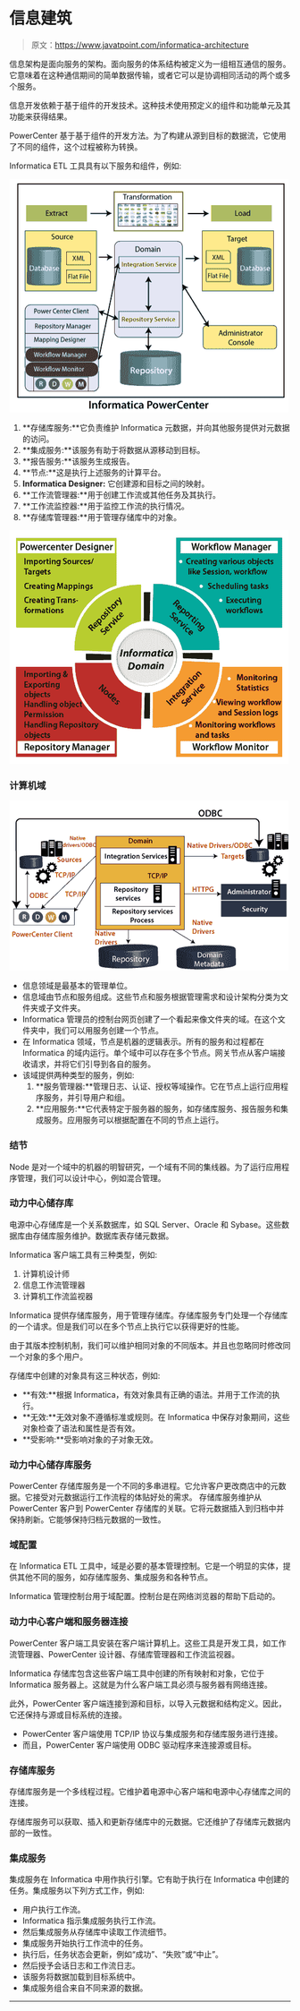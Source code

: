 # 信息建筑

> 原文：<https://www.javatpoint.com/informatica-architecture>

信息架构是面向服务的架构。面向服务的体系结构被定义为一组相互通信的服务。它意味着在这种通信期间的简单数据传输，或者它可以是协调相同活动的两个或多个服务。

信息开发依赖于基于组件的开发技术。这种技术使用预定义的组件和功能单元及其功能来获得结果。

PowerCenter 基于基于组件的开发方法。为了构建从源到目标的数据流，它使用了不同的组件，这个过程被称为转换。

Informatica ETL 工具具有以下服务和组件，例如:

![Informatica Architecture](img/76038cdc3980e3285e57bdb63c68f52f.png)

1.  **存储库服务:**它负责维护 Informatica 元数据，并向其他服务提供对元数据的访问。
2.  **集成服务:**该服务有助于将数据从源移动到目标。
3.  **报告服务:**该服务生成报告。
4.  **节点:**这是执行上述服务的计算平台。
5.  **Informatica Designer:** 它创建源和目标之间的映射。
6.  **工作流管理器:**用于创建工作流或其他任务及其执行。
7.  **工作流监控器:**用于监控工作流的执行情况。
8.  **存储库管理器:**用于管理存储库中的对象。

![Informatica Architecture](img/8a042ff57ebfb3896caa8c9347114857.png)

### 计算机域

![Informatica Architecture](img/2880af7fde33abe6a5d855a028970387.png)

*   信息领域是最基本的管理单位。
*   信息域由节点和服务组成。这些节点和服务根据管理需求和设计架构分类为文件夹或子文件夹。
*   Informatica 管理员的控制台网页创建了一个看起来像文件夹的域。在这个文件夹中，我们可以用服务创建一个节点。
*   在 Informatica 领域，节点是机器的逻辑表示。所有的服务和过程都在 Informatica 的域内运行。单个域中可以存在多个节点。网关节点从客户端接收请求，并将它们引导到各自的服务。
*   该域提供两种类型的服务，例如:
    1.  **服务管理器:**管理日志、认证、授权等域操作。它在节点上运行应用程序服务，并引导用户和组。
    2.  **应用服务:**它代表特定于服务器的服务，如存储库服务、报告服务和集成服务。应用服务可以根据配置在不同的节点上运行。

### 结节

Node 是对一个域中的机器的明智研究，一个域有不同的集线器。为了运行应用程序管理，我们可以设计中心，例如混合管理。

### 动力中心储存库

电源中心存储库是一个关系数据库，如 SQL Server、Oracle 和 Sybase。这些数据库由存储库服务维护。数据库表存储元数据。

Informatica 客户端工具有三种类型，例如:

1.  计算机设计师
2.  信息工作流管理器
3.  计算机工作流监视器

Informatica 提供存储库服务，用于管理存储库。存储库服务专门处理一个存储库的一个请求。但是我们可以在多个节点上执行它以获得更好的性能。

由于其版本控制机制，我们可以维护相同对象的不同版本。并且也忽略同时修改同一个对象的多个用户。

存储库中创建的对象具有这三种状态，例如:

*   **有效:**根据 Informatica，有效对象具有正确的语法。并用于工作流的执行。
*   **无效:**无效对象不遵循标准或规则。在 Informatica 中保存对象期间，这些对象检查了语法和属性是否有效。
*   **受影响:**受影响对象的子对象无效。

### 动力中心储存库服务

PowerCenter 存储库服务是一个不同的多串进程。它允许客户更改商店中的元数据。它接受对元数据运行工作流程的体贴好处的需求。
存储库服务维护从 PowerCenter 客户到 PowerCenter 存储库的关联。它将元数据插入到归档中并保持刷新。它能够保持归档元数据的一致性。

### 域配置

在 Informatica ETL 工具中，域是必要的基本管理控制。它是一个明显的实体，提供其他不同的服务，如存储库服务、集成服务和各种节点。

Informatica 管理控制台用于域配置。控制台是在网络浏览器的帮助下启动的。

### 动力中心客户端和服务器连接

PowerCenter 客户端工具安装在客户端计算机上。这些工具是开发工具，如工作流管理器、PowerCenter 设计器、存储库管理器和工作流监视器。

Informatica 存储库包含这些客户端工具中创建的所有映射和对象，它位于 Informatica 服务器上。这就是为什么客户端工具必须与服务器有网络连接。

此外，PowerCenter 客户端连接到源和目标，以导入元数据和结构定义。因此，它还保持与源或目标系统的连接。

*   PowerCenter 客户端使用 TCP/IP 协议与集成服务和存储库服务进行连接。
*   而且，PowerCenter 客户端使用 ODBC 驱动程序来连接源或目标。

### 存储库服务

存储库服务是一个多线程过程。它维护着电源中心客户端和电源中心存储库之间的连接。

存储库服务可以获取、插入和更新存储库中的元数据。它还维护了存储库元数据内部的一致性。

### 集成服务

集成服务在 Informatica 中用作执行引擎。它有助于执行在 Informatica 中创建的任务。集成服务以下列方式工作，例如:

*   用户执行工作流。
*   Informatica 指示集成服务执行工作流。
*   然后集成服务从存储库中读取工作流细节。
*   集成服务开始执行工作流中的任务。
*   执行后，任务状态会更新，例如“成功”、“失败”或“中止”。
*   然后授予会话日志和工作流日志。
*   该服务将数据加载到目标系统中。
*   集成服务组合来自不同来源的数据。

* * *